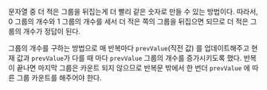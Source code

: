 문자열 중 더 적은 그룹을 뒤집는게 더 빨리 같은 숫자로 만들 수 있는 방법이다.
따라서, 0 그룹의 개수와 1 그룹의 개수를 세서 더 적은 쪽의 그룹을 뒤집으면 되므로 더 적은 그룹의 개수가 정답이 된다.

그룹의 개수를 구하는 방법으로 매 반복마다 `prevValue`(직전 값) 를 업데이트해주고 현재 값과 `prevValue`가 다를 때 마다 `prevValue` 그룹의 개수를 증가시키도록 했다.
반복이 끝나면 마지막 그룹은 카운트 되지 않으므로 반복문 밖에서 한 번더 `prevValue` 에 따른 그룹 카운트를 해주어야 한다. 
